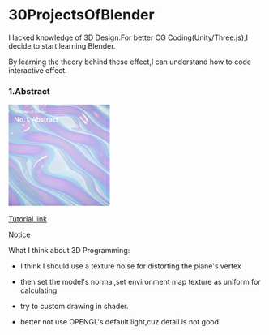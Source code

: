 # 30ProjectsOfBlender

I lacked knowledge of 3D Design.For better CG Coding(Unity/Three.js),I decide to start learning Blender.

By learning the theory behind these effect,I can understand how to code interactive effect.

### 1.Abstract

![gifs](https://raw.githubusercontent.com/MartinRGB/30ProjectsOfBlender/master/1.Abstract/art.gif)

[Tutorial link](https://www.youtube.com/watch?v=OutQnoq3dG8&list=PL2K_aam5YSFe1Js5PSKncpLHZnqsvnASd&index=2)

[Notice](https://github.com/MartinRGB/30ProjectsOfBlender/tree/master/1.Abstract)

What I think about 3D Programming:

- I think I should use a texture noise for distorting the plane's vertex

- then set the model's normal,set environment map texture as uniform for calculating

- try to custom drawing in shader.

- better not use OPENGL's default light,cuz detail is not good.
